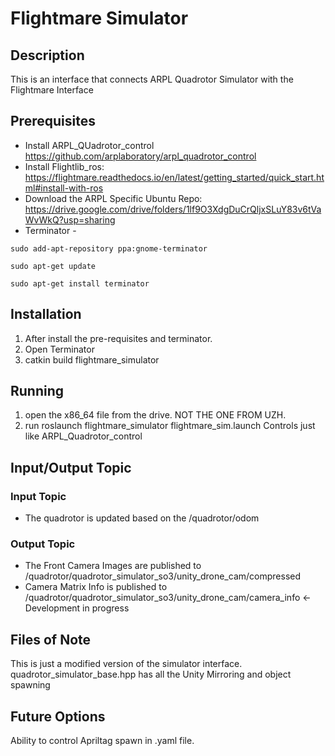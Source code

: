 # Flightmare Simulator
## Description
This is an interface that connects ARPL Quadrotor Simulator with the Flightmare Interface

## Prerequisites
* Install ARPL_QUadrotor_control https://github.com/arplaboratory/arpl_quadrotor_control
* Install Flightlib_ros: https://flightmare.readthedocs.io/en/latest/getting_started/quick_start.html#install-with-ros
* Download the ARPL Specific Ubuntu Repo: https://drive.google.com/drive/folders/1lf9O3XdgDuCrQljxSLuY83v6tVaWvWkQ?usp=sharing
* Terminator - 

```
sudo add-apt-repository ppa:gnome-terminator

sudo apt-get update

sudo apt-get install terminator
```

## Installation
1. After install the pre-requisites and terminator.
2. Open Terminator 
3. catkin build flightmare_simulator


## Running
1. open the x86_64 file from the drive. NOT THE ONE FROM UZH.
2. run  roslaunch flightmare_simulator flightmare_sim.launch 
Controls just like ARPL_Quadrotor_control

## Input/Output Topic
### Input Topic
* The quadrotor is updated based on the /quadrotor/odom
### Output Topic
* The Front Camera Images are published to /quadrotor/quadrotor_simulator_so3/unity_drone_cam/compressed
* Camera Matrix Info is published to /quadrotor/quadrotor_simulator_so3/unity_drone_cam/camera_info <- Development in progress

## Files of Note
This is just a modified version of the simulator interface. quadrotor_simulator_base.hpp has all the Unity Mirroring and object spawning

## Future Options
Ability to control Apriltag spawn in .yaml file. 
